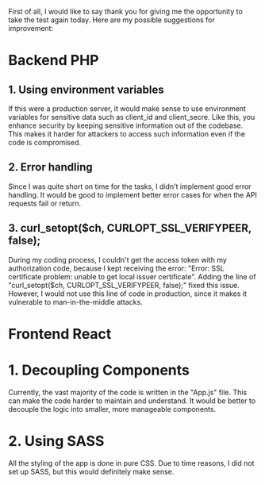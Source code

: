 First of all, I would like to say thank you for giving me the opportunity to take the test again today. Here are my possible suggestions for improvement:

# Backend PHP

## 1. Using environment variables

If this were a production server, it would make sense to use environment variables for sensitive data such as client_id and client_secre. Like this, you enhance security by keeping sensitive information out of the codebase. This makes it harder for attackers to access such information even if the code is compromised.

## 2. Error handling

Since I was quite short on time for the tasks, I didn't implement good error handling. It would be good to implement better error cases for when the API requests fail or return.

## 3. curl_setopt($ch, CURLOPT_SSL_VERIFYPEER, false);

During my coding process, I couldn't get the access token with my authorization code, because I kept receiving the error: "Error: SSL certificate problem: unable to get local issuer certificate".
Adding the line of "curl_setopt($ch, CURLOPT_SSL_VERIFYPEER, false);" fixed this issue. However, I would not use this line of code in production, since it makes it vulnerable to man-in-the-middle attacks.

# Frontend React

# 1. Decoupling Components

Currently, the vast majority of the code is written in the "App.js" file. This can make the code harder to maintain and understand. It would be better to decouple the logic into smaller, more manageable components.

# 2. Using SASS

All the styling of the app is done in pure CSS. Due to time reasons, I did not set up SASS, but this would definitely make sense.
